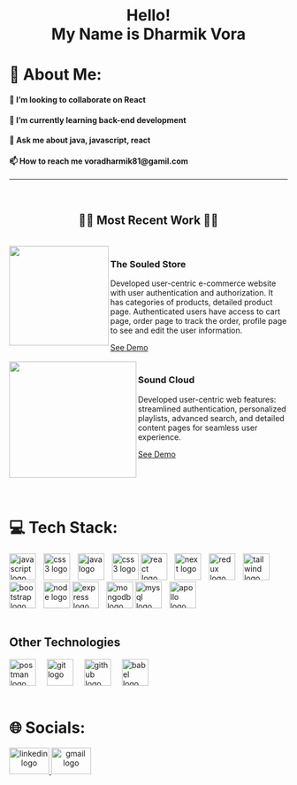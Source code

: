 <h1 align="center">Hello!<br>My Name is Dharmik Vora</h1>

<h1> 💫 About Me:</h1>
<h4>👯 I’m looking to collaborate on React</h4>
<h4>🌱 I’m currently learning back-end development</h4>
<h4>💬 Ask me about java, javascript, react</h4>
<h4>📫 How to reach me voradharmik81@gamil.com</h4>

<hr />
<br />

<h2 align="center">👨‍💻 Most Recent Work 👨‍💻</h2>

<br />

<a href="https://souled-store-six.vercel.app" align="left">
  <img align="left" height="180" src="https://encrypted-tbn0.gstatic.com/images?q=tbn:ANd9GcRCeNzi6daRctY2MSMxGfQmuO9lDj7FiSQJ-3ytb2nAenaZzXk9SlmIQgCR4UvjHeT0ivA&usqp=CAU"/>
</a>

<h3 align="left">The Souled Store</h3>

<p>Developed user-centric e-commerce website with user authentication and authorization. It has categories of products, detailed product page. 
  Authenticated users have access to cart page, order page to track the order, profile page to see and edit the user information. </p>
<a href="https://souled-store-six.vercel.app" align="left" target="_blank" rel="reopener noreferrer">See Demo</a>

<br />
<br />

<a href="https://sound-cloud-clone-react-project-1-o4mx250y2w4d.vercel.app" align="left">
  <img align="left" height="210" width="230" src="https://encrypted-tbn2.gstatic.com/images?q=tbn:ANd9GcR6bcpLumWW4vBwO8jGhO5NsXtAAdd5zRtywj1yZbBMuE1_fPK5"  />
</a>

<h3 align="left">Sound Cloud</h3>

<p align="left">Developed user-centric web features: streamlined authentication, personalized playlists, advanced search, and detailed content pages for seamless user experience.</p>

<a href="https://sound-cloud-clone-react-project-1-o4mx250y2w4d.vercel.app" align="left" target="_blank" rel="reopener noreferrer">See Demo</a>

<br />
<br />
<br />

<h1>💻 Tech Stack:</h1>

<div>
    <img src="https://img.shields.io/badge/JavaScript-F7DF1E?logo=javascript&logoColor=black&style=for-the-badge" height="48" alt="javascript logo"  />
    <img width="6" />
    <img src="https://img.shields.io/badge/typescript-%23007ACC.svg?style=for-the-badge&logo=typescript&logoColor=white" height="48" alt="css3 logo"  />
    <img width="6" />
    <img src="https://img.shields.io/badge/java-%23ED8B00.svg?style=for-the-badge&logo=openjdk&logoColor=white" height="48" alt="java logo" />
    <img width="6" />
    <img src="https://img.shields.io/badge/r-%23276DC3.svg?style=for-the-badge&logo=r&logoColor=white" height="48" alt="css3 logo"  />
    <img src="https://img.shields.io/badge/react-%2320232a.svg?style=for-the-badge&logo=react&logoColor=%2361DAFB" height="48" alt="react logo"  />
    <img width="6" />
    <img src="https://img.shields.io/badge/Next-black?style=for-the-badge&logo=next.js&logoColor=white" height="48" alt="next logo"  />
    <img width="6" />
    <img src="https://img.shields.io/badge/redux-%23593d88.svg?style=for-the-badge&logo=redux&logoColor=white" height="48" alt="redux logo"  />
    <img width="6" />
    <img src="https://img.shields.io/badge/tailwindcss-%2338B2AC.svg?style=for-the-badge&logo=tailwind-css&logoColor=white" height="48" alt="tailwind logo"  />
    <img width="6" />
    <img src="https://img.shields.io/badge/bootstrap-%238511FA.svg?style=for-the-badge&logo=bootstrap&logoColor=white" height="48" alt="bootstrap logo"  />
    <img width="6" />
    <img src="https://img.shields.io/badge/Node.js-339933?logo=nodedotjs&logoColor=white&style=for-the-badge" height="48" alt="node logo"  />
    <img src="https://img.shields.io/badge/express.js-%23404d59.svg?style=for-the-badge&logo=express&logoColor=%2361DAFB" height="48" alt="express logo"/>
    <img width="6" />
    <img src="https://img.shields.io/badge/MongoDB-47A248?logo=mongodb&logoColor=white&style=for-the-badge" height="48" alt="mongodb logo"/>
    <img src="https://img.shields.io/badge/mysql-%2300000f.svg?style=for-the-badge&logo=mysql&logoColor=white" height="48" alt="mysql logo"  />
    <img width="6" />
    <img src="https://img.shields.io/badge/-ApolloGraphQL-311C87?style=for-the-badge&logo=apollo-graphql" height="48" alt="apollo logo"  />
</div>

<br />

<h2>Other Technologies</h2>
<div>
  <img src="https://skillicons.dev/icons?i=postman" height="48" alt="postman logo"  />
  <img width="12" />
  <img src="https://skillicons.dev/icons?i=git" height="48" alt="git logo"  />
  <img width="12" />
  <img src="https://skillicons.dev/icons?i=github" height="48" alt="github logo"  />
  <img width="12" />
  <img src="https://img.shields.io/badge/Babel-F9DC3e?style=for-the-badge&logo=babel&logoColor=black" height="48" alt="babel logo"  />
</div>


<br />

<h1>🌐 Socials:</h1>

<div>
  <a align="center" href="https://www.linkedin.com/in/dharmik-vora-910279201">
    <img src="https://raw.githubusercontent.com/maurodesouza/profile-readme-generator/master/src/assets/icons/social/linkedin/default.svg" width="72" height="48" alt="linkedin logo"  />
  </a>
  <a align="center" href="mailto:voradharmik81@gmail.com">
    <img src="https://raw.githubusercontent.com/maurodesouza/profile-readme-generator/master/src/assets/icons/social/gmail/default.svg" width="72" height="48" alt="gmail logo"  />
  </a>
</div>

<br />
<br />
<!--
# 📊 GitHub Stats:
![](https://github-readme-stats.vercel.app/api?username=den319&theme=tokyonight&hide_border=true&include_all_commits=false&count_private=false)<br/>
![](https://github-readme-streak-stats.herokuapp.com/?user=den319&theme=tokyonight&hide_border=true)<br/>
![](https://github-readme-stats.vercel.app/api/top-langs/?username=den319&theme=tokyonight&hide_border=true&include_all_commits=false&count_private=false&layout=compact)
-->
